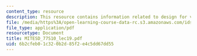 ```yaml
---
content_type: resource
description: This resource contains information related to design for value.
file: /media/https%3A/open-learning-course-data-rc.s3.amazonaws.com/ids-338j-multidisciplinary-system-design-optimization-spring-2010/6b2cfeb01c320b2d85f2e4c5dd67dd55_MITESD_77S10_lec19.pdf
file_type: application/pdf
resourcetype: Document
title: MITESD_77S10_lec19.pdf
uid: 6b2cfeb0-1c32-0b2d-85f2-e4c5dd67dd55
---
```

